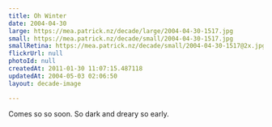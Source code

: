 ```yaml
---
title: Oh Winter
date: 2004-04-30
large: https://mea.patrick.nz/decade/large/2004-04-30-1517.jpg
small: https://mea.patrick.nz/decade/small/2004-04-30-1517.jpg
smallRetina: https://mea.patrick.nz/decade/small/2004-04-30-1517@2x.jpg
flickrUrl: null
photoId: null
createdAt: 2011-01-30 11:07:15.487118
updatedAt: 2004-05-03 02:06:50
layout: decade-image

---
```

Comes so so soon. So dark and dreary so early.

